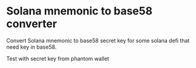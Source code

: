 # Solana mnemonic to base58 converter

Convert Solana mnemonic to base58 secret key for some solana defi that need key in base58.

Test with secret key from phantom wallet